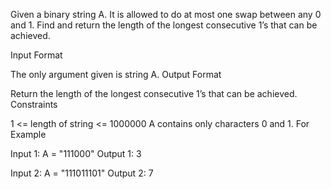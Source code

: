 

Given a binary string A. It is allowed to do at most one swap between any 0 and 1. Find and return the length of the longest consecutive 1’s that can be achieved.


Input Format

The only argument given is string A.
Output Format

Return the length of the longest consecutive 1’s that can be achieved.
Constraints

1 <= length of string <= 1000000
A contains only characters 0 and 1.
For Example

Input 1:
    A = "111000"
Output 1:
    3

Input 2:
    A = "111011101"
Output 2:
    7